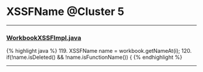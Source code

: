 # XSSFName @Cluster 5

***

### [WorkbookXSSFImpl.java](https://searchcode.com/codesearch/view/72854562/)
{% highlight java %}
119. XSSFName name = workbook.getNameAt(i);
120. if(!name.isDeleted() && !name.isFunctionName()) {
{% endhighlight %}

***

